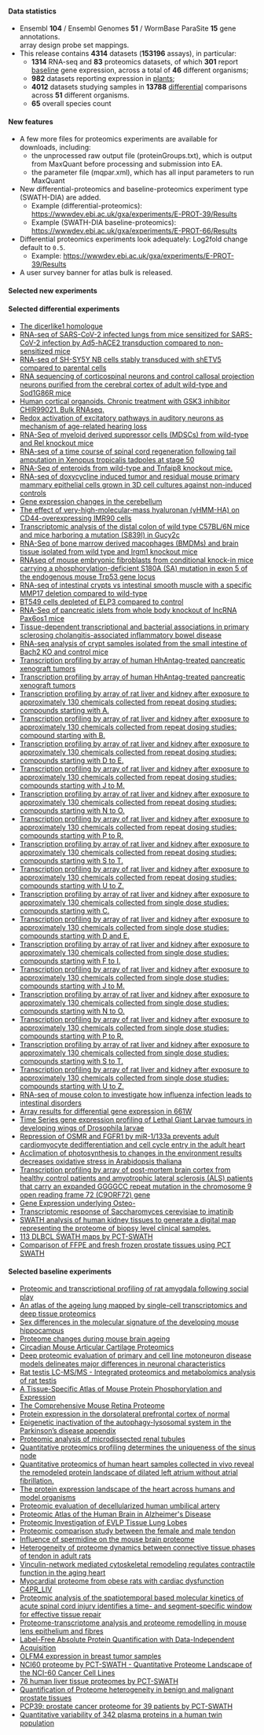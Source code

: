 #### Data statistics

- Ensembl **104** / Ensembl Genomes **51** / WormBase ParaSite **15** gene annotations.   
  array design probe set mappings.   
- This release contains **4314** datasets (**153196** assays), in particular:            
  - **1314** RNA-seq and **83** proteomics datasets, of which **301** report
    [baseline](https://www.ebi.ac.uk/gxa/baseline/experiments) gene expression, across a total of **46** different
    organisms;           
  - **982** datasets reporting expression in [plants](https://www.ebi.ac.uk/gxa/plant/experiments);               
  - **4012** datasets studying samples in **13788**
    [differential](https://www.ebi.ac.uk/gxa/experiments?experimentType=Differential) comparisons across **51**
    different organisms.
  - **65** overall species count
  
#### New features
- A few more files for proteomics experiments are available for downloads, including: 
    - the unprocessed raw output file (proteinGroups.txt), which is output from MaxQuant before processing and submission into EA.
    - the parameter file (mqpar.xml), which has all input parameters to run MaxQuant
- New differential-proteomics and baseline-proteomics experiment type (SWATH-DIA) are added.
    - Example (differential-proteomics): https://wwwdev.ebi.ac.uk/gxa/experiments/E-PROT-39/Results
    - Example (SWATH-DIA baseline-proteomics): https://wwwdev.ebi.ac.uk/gxa/experiments/E-PROT-66/Results
- Differential proteomics experiments look adequately: Log2fold change default to `0.5`.
    - Example: https://wwwdev.ebi.ac.uk/gxa/experiments/E-PROT-39/Results
- A user survey banner for atlas bulk is released.

#### Selected new experiments

#### Selected differential experiments

- [The dicerlike1 homologue](https://www.ebi.ac.uk/gxa/experiments/E-CURD-113)
- [RNA-seq of SARS-CoV-2 infected lungs from mice sensitized for SARS-CoV-2 infection by Ad5-hACE2 transduction compared to non-sensitized mice](https://www.ebi.ac.uk/gxa/experiments/E-GEOD-150847)
- [RNA-seq of SH-SY5Y NB cells stably transduced with shETV5 compared to parental cells](https://www.ebi.ac.uk/gxa/experiments/E-MTAB-6713)
- [RNA sequencing of corticospinal neurons and control callosal projection neurons purified from the cerebral cortex of adult wild-type and Sod1G86R mice](https://www.ebi.ac.uk/gxa/experiments/E-MTAB-7876)
- [Human cortical organoids. Chronic treatment with GSK3 inhibitor CHIR99021. Bulk RNAseq.](https://www.ebi.ac.uk/gxa/experiments/E-MTAB-8325)
- [Redox activation of excitatory pathways in auditory neurons as mechanism of age-related hearing loss](https://www.ebi.ac.uk/gxa/experiments/E-MTAB-8668)
- [RNA-Seq of myeloid derived suppressor cells (MDSCs) from wild-type and Rel knockout mice](https://www.ebi.ac.uk/gxa/experiments/E-MTAB-8674)
- [RNA-seq of a time course of spinal cord regeneration following tail amputation in Xenopus tropicalis tadpoles at stage 50](https://www.ebi.ac.uk/gxa/experiments/E-MTAB-8785)
- [RNA-Seq of enteroids from wild-type and Tnfaip8 knockout mice.](https://www.ebi.ac.uk/gxa/experiments/E-MTAB-8796)
- [RNA-seq of doxycycline induced tumor and residual mouse primary mammary epithelial cells grown in 3D cell cultures against non-induced controls](https://www.ebi.ac.uk/gxa/experiments/E-MTAB-8834)
- [Gene expression changes in the cerebellum](https://www.ebi.ac.uk/gxa/experiments/E-MTAB-8838)
- [The effect of very-high-molecular-mass hyaluronan (vHMM-HA) on CD44-overexpressing IMR90 cells](https://www.ebi.ac.uk/gxa/experiments/E-MTAB-8943)
- [Transcriptomic analysis of the distal colon of wild type C57BL/6N mice and mice harboring a mutation (S839I) in Gucy2c](https://www.ebi.ac.uk/gxa/experiments/E-MTAB-9148)
- [RNA-Seq of bone marrow derived macophages (BMDMs) and brain tissue isolated from wild type and Irgm1 knockout mice](https://www.ebi.ac.uk/gxa/experiments/E-MTAB-9164)
- [RNAseq of mouse embryonic fibroblasts from conditional knock-in mice carrying a phosphorylation-deficient S180A (SA) mutation in exon 5 of the endogenous mouse Trp53 gene locus](https://www.ebi.ac.uk/gxa/experiments/E-MTAB-9171)
- [RNA-seq of intestinal crypts vs intestinal smooth muscle with a specific MMP17 deletion compared to wild-type](https://www.ebi.ac.uk/gxa/experiments/E-MTAB-9180)
- [BT549 cells depleted of ELP3 compared to control](https://www.ebi.ac.uk/gxa/experiments/E-MTAB-9206)
- [RNA-Seq of pancreatic islets from whole body knockout of lncRNA Pax6os1 mice](https://www.ebi.ac.uk/gxa/experiments/E-MTAB-9213)
- [Tissue-dependent transcriptional and bacterial associations in primary sclerosing cholangitis-associated inflammatory bowel disease](https://www.ebi.ac.uk/gxa/experiments/E-MTAB-9658)
- [RNA-seq analysis of crypt samples isolated from the small intestine of Bach2 KO and control mice](https://www.ebi.ac.uk/gxa/experiments/E-MTAB-9865)
- [Transcription profiling by array of human HhAntag-treated pancreatic xenograft tumors](https://www.ebi.ac.uk/gxa/experiments/E-CURD-115)
- [Transcription profiling by array of human HhAntag-treated pancreatic xenograft tumors](https://www.ebi.ac.uk/gxa/experiments/E-CURD-116)
- [Transcription profiling by array of rat liver and kidney after exposure to approximately 130 chemicals collected from repeat dosing studies: compounds starting with A.](https://www.ebi.ac.uk/gxa/experiments/E-CURD-59)
- [Transcription profiling by array of rat liver and kidney after exposure to approximately 130 chemicals collected from repeat dosing studies: compound starting with B.](https://www.ebi.ac.uk/gxa/experiments/E-CURD-60)
- [Transcription profiling by array of rat liver and kidney after exposure to approximately 130 chemicals collected from repeat dosing studies: compounds starting with D to E.](https://www.ebi.ac.uk/gxa/experiments/E-CURD-62)
- [Transcription profiling by array of rat liver and kidney after exposure to approximately 130 chemicals collected from repeat dosing studies: compounds starting with J to M.](https://www.ebi.ac.uk/gxa/experiments/E-CURD-64)
- [Transcription profiling by array of rat liver and kidney after exposure to approximately 130 chemicals collected from repeat dosing studies: compounds starting with N to O.](https://www.ebi.ac.uk/gxa/experiments/E-CURD-65)
- [Transcription profiling by array of rat liver and kidney after exposure to approximately 130 chemicals collected from repeat dosing studies: compounds starting with P to R.](https://www.ebi.ac.uk/gxa/experiments/E-CURD-66)
- [Transcription profiling by array of rat liver and kidney after exposure to approximately 130 chemicals collected from repeat dosing studies: compounds starting with S to T.](https://www.ebi.ac.uk/gxa/experiments/E-CURD-67)
- [Transcription profiling by array of rat liver and kidney after exposure to approximately 130 chemicals collected from repeat dosing studies: compounds starting with U to Z.](https://www.ebi.ac.uk/gxa/experiments/E-CURD-68)
- [Transcription profiling by array of rat liver and kidney after exposure to approximately 130 chemicals collected from single dose studies: compounds starting with C.](https://www.ebi.ac.uk/gxa/experiments/E-CURD-69)
- [Transcription profiling by array of rat liver and kidney after exposure to approximately 130 chemicals collected from single dose studies: compounds starting with D and E.](https://www.ebi.ac.uk/gxa/experiments/E-CURD-70)
- [Transcription profiling by array of rat liver and kidney after exposure to approximately 130 chemicals collected from single dose studies: compounds starting with F to I.](https://www.ebi.ac.uk/gxa/experiments/E-CURD-71)
- [Transcription profiling by array of rat liver and kidney after exposure to approximately 130 chemicals collected from single dose studies: compounds starting with J to M.](https://www.ebi.ac.uk/gxa/experiments/E-CURD-72)
- [Transcription profiling by array of rat liver and kidney after exposure to approximately 130 chemicals collected from single dose studies: compounds starting with N to O.](https://www.ebi.ac.uk/gxa/experiments/E-CURD-73)
- [Transcription profiling by array of rat liver and kidney after exposure to approximately 130 chemicals collected from single dose studies: compounds starting with P to R.](https://www.ebi.ac.uk/gxa/experiments/E-CURD-74)
- [Transcription profiling by array of rat liver and kidney after exposure to approximately 130 chemicals collected from single dose studies: compounds starting with S to T.](https://www.ebi.ac.uk/gxa/experiments/E-CURD-75)
- [Transcription profiling by array of rat liver and kidney after exposure to approximately 130 chemicals collected from single dose studies: compounds starting with U to Z.](https://www.ebi.ac.uk/gxa/experiments/E-CURD-76)
- [RNA-seq of mouse colon to investigate how influenza infection leads to intestinal disorders](https://www.ebi.ac.uk/gxa/experiments/E-MTAB-10036)
- [Array results for differential gene expression in 661W](https://www.ebi.ac.uk/gxa/experiments/E-MTAB-10055)
- [Time Series gene expression profiling of Lethal Giant Larvae tumours in developing wings of Drosophila larvae](https://www.ebi.ac.uk/gxa/experiments/E-MTAB-10059)
- [Repression of OSMR and FGFR1 by miR-1/133a prevents adult cardiomyocyte dedifferentiation and cell cycle entry in the adult heart](https://www.ebi.ac.uk/gxa/experiments/E-MTAB-10226)
- [Acclimation of photosynthesis to changes in the environment results decreases oxidative stress in Arabidopsis thaliana](https://www.ebi.ac.uk/gxa/experiments/E-MTAB-10282)
- [Transcription profiling by array of post-mortem brain cortex from healthy control patients and amyotrophic lateral sclerosis (ALS) patients that carry an expanded GGGGCC repeat mutation in the chromosome 9 open reading frame 72 (C9ORF72) gene](https://www.ebi.ac.uk/gxa/experiments/E-MTAB-1925)
- [Gene Expression underlying Osteo-](https://www.ebi.ac.uk/gxa/experiments/E-MTAB-3731)
- [Transcriptomic response of Saccharomyces cerevisiae to imatinib](https://www.ebi.ac.uk/gxa/experiments/E-MTAB-9042)
- [SWATH analysis of human kidney tissues to generate a digital map representing the proteome of biopsy level clinical samples.](https://www.ebi.ac.uk/gxa/experiments/E-PROT-59)
- [113 DLBCL SWATH maps by PCT-SWATH](https://www.ebi.ac.uk/gxa/experiments/E-PROT-67)
- [Comparison of FFPE and fresh frozen prostate tissues using PCT SWATH](https://www.ebi.ac.uk/gxa/experiments/E-PROT-68)

#### Selected baseline experiments

- [Proteomic and transcriptional profiling of rat amygdala following social play](https://www.ebi.ac.uk/gxa/experiments/E-PROT-86)
- [An atlas of the ageing lung mapped by single-cell transcriptomics and deep tissue proteomics](https://www.ebi.ac.uk/gxa/experiments/E-PROT-77)
- [Sex differences in the molecular signature of the developing mouse hippocampus](https://www.ebi.ac.uk/gxa/experiments/E-PROT-84)
- [Proteome changes during mouse brain ageing](https://www.ebi.ac.uk/gxa/experiments/E-PROT-75)
- [Circadian Mouse Articular Cartilage Proteomics](https://www.ebi.ac.uk/gxa/experiments/E-PROT-82)
- [Deep proteomic evaluation of primary and cell line motoneuron disease models delineates major differences in neuronal characteristics](https://www.ebi.ac.uk/gxa/experiments/E-PROT-12)
- [Rat testis LC-MS/MS - Integrated proteomics and metabolomics analysis of rat testis](https://www.ebi.ac.uk/gxa/experiments/E-PROT-89)
- [A Tissue-Specific Atlas of Mouse Protein Phosphorylation and Expression](https://www.ebi.ac.uk/gxa/experiments/E-PROT-79)
- [The Comprehensive Mouse Retina Proteome](https://www.ebi.ac.uk/gxa/experiments/E-PROT-76)
- [Protein expression in the dorsolateral prefrontal cortex of normal](https://www.ebi.ac.uk/gxa/experiments/E-PROT-53)
- [Epigenetic inactivation of the autophagy-lysosomal system in the Parkinson’s disease appendix](https://www.ebi.ac.uk/gxa/experiments/E-PROT-65)
- [Proteomic analysis of microdissected renal tubules](https://www.ebi.ac.uk/gxa/experiments/E-PROT-93)
- [Quantitative proteomics profiling determines the uniqueness of the sinus node](https://www.ebi.ac.uk/gxa/experiments/E-PROT-85)
- [Quantitative proteomics of human heart samples collected in vivo reveal the remodeled protein landscape of dilated left atrium without atrial fibrillation.](https://www.ebi.ac.uk/gxa/experiments/E-PROT-62)
- [The protein expression landscape of the heart across humans and model organisms](https://www.ebi.ac.uk/gxa/experiments/E-PROT-81)
- [Proteomic evaluation of decellularized human umbilical artery](https://www.ebi.ac.uk/gxa/experiments/E-PROT-63)
- [Proteomic Atlas of the Human Brain in Alzheimer's Disease](https://www.ebi.ac.uk/gxa/experiments/E-PROT-61)
- [Proteomic Investigation of EVLP Tissue Lung Lobes](https://www.ebi.ac.uk/gxa/experiments/E-PROT-87)
- [Proteomic comparison study between the female and male tendon](https://www.ebi.ac.uk/gxa/experiments/E-PROT-74)
- [Influence of spermidine on the mouse brain proteome](https://www.ebi.ac.uk/gxa/experiments/E-PROT-83)
- [Heterogeneity of proteome dynamics between connective tissue phases of tendon in adult rats](https://www.ebi.ac.uk/gxa/experiments/E-PROT-95)
- [Vinculin-network mediated cytoskeletal remodeling regulates contractile function in the aging heart](https://www.ebi.ac.uk/gxa/experiments/E-PROT-91)
- [Myocardial proteome from obese rats with cardiac dysfunction C4PR_LIV](https://www.ebi.ac.uk/gxa/experiments/E-PROT-92)
- [Proteomic analysis of the spatiotemporal based molecular kinetics of acute spinal cord injury identifies a time- and segment-specific window for effective tissue repair](https://www.ebi.ac.uk/gxa/experiments/E-PROT-94)
- [Proteome-transcriptome analysis and proteome remodelling in mouse lens epithelium and fibres](https://www.ebi.ac.uk/gxa/experiments/E-PROT-78)
- [Label-Free Absolute Protein Quantification with Data-Independent Acquisition](https://www.ebi.ac.uk/gxa/experiments/E-PROT-71)
- [OLFM4 expression in breast tumor samples](https://www.ebi.ac.uk/gxa/experiments/E-PROT-72)
- [NCI60 proteome by PCT-SWATH - Quantitative Proteome Landscape of the NCI-60 Cancer Cell Lines](https://www.ebi.ac.uk/gxa/experiments/E-PROT-73)
- [76 human liver tissue proteomes by PCT-SWATH](https://www.ebi.ac.uk/gxa/experiments/E-PROT-69)
- [Quantification of Proteome heterogeneity in benign and malignant prostate tissues](https://www.ebi.ac.uk/gxa/experiments/E-PROT-66)
- [PCP39: prostate cancer proteome for 39 patients by PCT-SWATH](https://www.ebi.ac.uk/gxa/experiments/E-PROT-70)
- [Quantitative variability of 342 plasma proteins in a human twin population](https://www.ebi.ac.uk/gxa/experiments/E-PROT-60)
